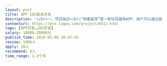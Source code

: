 ```yaml
---                
layout: post       
title: APP IOS版本开发           
description: '</br>一、项目描述</br>“顽童星球”是一款玩具媒体APP，用户可以通过她来了解玩具的动态、玩法、与志趣相投的人交流、查看最新的优惠信息等等...目前已完成android版本开发，IOS界面与android界面一致</br></br>二、主要功能点</br>视频压缩上传、扫码识别、文章展示、文章评论、点赞、视频播放、动态展示、WEBVIEW交互、网页唤醒...</br></br>三、开发人员要求</br>1.熟悉OC、IOS界面开发、HTTP协议、JSON数据格式、WEBVIEW交互、IOS内存控制、相机调用（扫码、拍照、视频录制）相关接口</br>2.有成熟作品案例</br>'     
contenturl: https://pro.lagou.com/project/6611.html      
tags: [APP开发,iOS开发]            
salary: 10000-20000元          
publish_time: 2018-03-09 10:47:55         
review: 1908人                   
apply: 20人                   
recommend: 4人                   
time_range: 1-3个月              
---                 
```

